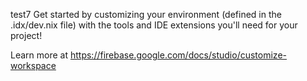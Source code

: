 test7
Get started by customizing your environment (defined in the .idx/dev.nix file) with the tools and IDE extensions you'll need for your project!

Learn more at https://firebase.google.com/docs/studio/customize-workspace
